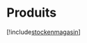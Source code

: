 # Produits

[!include[stockenmagasin](produits.stockenmagasin.autogen.md)]






































































































































